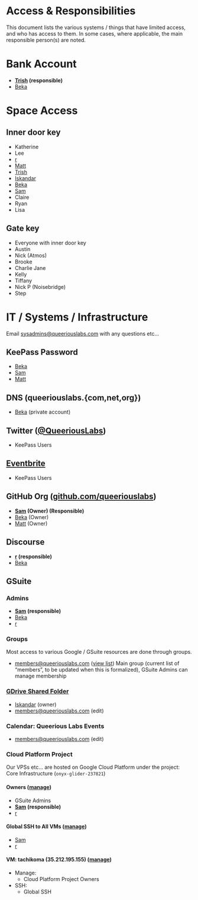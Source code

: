 <!-- TITLE: Access & Responsibilities -->
<!-- SUBTITLE: Who has access to what and who is responsible for what -->

# Access & Responsibilities
This document lists the various systems / things that have limited access, and who has access to them. In some cases, where applicable, the main responsible person(s) are noted.

# Bank Account
* **[Trish](/people/trish) (responsible)**
* [Beka](/people/beka)

# Space Access
## Inner door key
* Katherine
* Lee
* [r](/people/r)
* [Matt](/people/matt)
* [Trish](/people/trish)
* [Iskandar](/people/iskandar)
* [Beka](/people/beka)
* [Sam](/people/sam)
* Claire
* Ryan
* Lisa

## Gate key
* Everyone with inner door key
* Austin
* Nick (Atmos)
* Brooke
* Charlie Jane
* Kelly
* Tiffany
* Nick P (Noisebridge)
* Step

# IT / Systems / Infrastructure
Email <sysadmins@queeriouslabs.com> with any questions etc...
## KeePass Password
* [Beka](/people/beka)
* [Sam](/people/sam)
* [Matt](/people/matt)

## DNS (queeriouslabs.{com,net,org})
* [Beka](/people/beka) (private account)

## Twitter ([@QueeriousLabs](https://twitter.com/queeriouslabs))
* KeePass Users

## [Eventbrite](https://www.eventbrite.com/o/queerious-labs-18856188791)
* KeePass Users

## GitHub Org ([github.com/queeriouslabs](https://github.com/queeriouslabs))
* **[Sam](/people/sam) (Owner) (Responsible)**
* [Beka](/people/beka) (Owner)
* [Matt](/people/matt) (Owner)

## Discourse
* **[r](/people/r) (responsible)**
* [Beka](/people/beka)

## GSuite

### Admins
* **[Sam](/people/sam) (responsible)**
* [Beka](/people/beka)
* [r](/people/r)

### Groups
Most access to various Google / GSuite resources are done through groups.

* <members@queeriouslabs.com> ([view list](https://groups.google.com/a/queeriouslabs.com/forum/#!managemembers/members/members/active))
  Main group (current list of “members”, to be updated when this is formalized), GSuite Admins can manage membership
	
### [GDrive Shared Folder](https://drive.google.com/drive/folders/1_QCZv-4acFd6S1A7W_KDui0vN905UMyN?usp=sharing)

* [Iskandar](/people/iskandar) (owner)
* <members@queeriouslabs.com> (edit)

### Calendar: Queerious Labs Events
* <members@queeriouslabs.com> (edit)

### Cloud Platform Project

Our VPSs etc… are hosted on Google Cloud Platform under the project: Core Infrastructure (`onyx-glider-237821`)

#### Owners ([manage](https://console.cloud.google.com/iam-admin/iam?project=onyx-glider-237821))
* GSuite Admins
* **[Sam](/people/sam) (responsible)**
* [r](/people/r)

#### Global SSH to All VMs ([manage](https://console.cloud.google.com/compute/metadata/sshKeys?project=onyx-glider-237821))
* [Sam](/people/sam)
* [r](/people/r)

#### VM: tachikoma (35.212.195.155) ([manage](https://console.cloud.google.com/compute/instancesDetail/zones/us-west1-b/instances/tachikoma?project=onyx-glider-237821))
* Manage:
  * Cloud Platform Project Owners
* SSH:
  * Global SSH